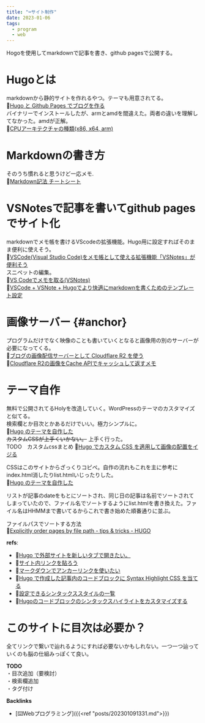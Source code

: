 ```yaml
---
title: "⌨️サイト制作"
date: 2023-01-06
tags:
  - program
  - web
---
```


Hogoを使用してmarkdownで記事を書き、github pagesで公開する。

# Hugoとは
markdownから静的サイトを作れるやつ。テーマも用意されてる。  
📝[Hugo と Github Pages でブログを作る](https://sat8bit.github.io/posts/hugo-with-github-pages/)  
バイナリーでインストールしたが、armとamdを間違えた。両者の違いを理解してなかった。amdが正解。  
📝[CPUアーキテクチャの種類(x86, x64, arm)](https://www.wakuwakubank.com/posts/809-it-cpu-x86-x64-arm/)  

# Markdownの書き方
そのうち慣れると思うけど一応メモ.  
📝[Markdown記法 チートシート](https://qiita.com/Qiita/items/c686397e4a0f4f11683d)  

# VSNotesで記事を書いてgithub pagesでサイト化
markdownでメモ帳を書けるVScodeの拡張機能。Hugo用に設定すればそのまま便利に使えそう。  
📝[VSCode(Visual Studio Code)をメモ帳として使える拡張機能「VSNotes」が便利そう](https://www.karelie.net/vscode-notes/)  
スニペットの編集。  
📝[VS Codeでメモを取る(VSNotes)](https://joytas.net/programming/vscode/vs-code%E3%81%A7%E3%83%A1%E3%83%A2%E3%82%92%E5%8F%96%E3%82%8Bvsnotes)  
📝[VSCode + VSNote + Hugoでより快適にmarkdownを書くためのテンプレート設定](https://zenn.dev/y_megane/articles/better-markdown-writing-vscode-vsnote)  

# 画像サーバー {#anchor}
プログラムだけでなく映像のことも書いていくとなると画像用の別のサーバーが必要になってくる。  
📝[ブログの画像配信サーバーとして Cloudflare R2 を使う](https://takagi.blog/using-cloudflare-r2-as-a-blog-image-hosting/)  
📝[Cloudflare R2の画像をCache APIでキャッシュして返すメモ](https://zenn.dev/syumai/scraps/d3468205fee0f0)

# テーマ自作
無料で公開されてるHolyを改造していく。WordPressのテーマのカスタマイズと似てる。  
検索欄とか目次とかあるだけでいい。極力シンプルに。  
📝[Hugo のテーマを自作した](https://m1yam0t0.com/posts/2022/09/renew-hugo-theme/)  
~~カスタムCSSが上手くいかない。~~ 上手く行った。  
TODO　カスタムcssまとめ
📝[Hugo でカスタム CSS を適用して画像の配置をイジる](https://mikan.github.io/2017/11/03/centering-figures-in-hugo/)  

CSSはこのサイトからざっくりコピペ。自作の流れもこれを主に参考にindex.html消したりlist.htmlいじったりした。  
📝[Hugo のテーマを自作した](https://m1yam0t0.com/posts/2022/09/renew-hugo-theme/)  

リストが記事のdateをもとにソートされ、同じ日の記事は名前でソートされてしまっていたので、ファイル名でソートするようにlist.htmlを書き換えた。ファイル名はHHMMまで書いてるからこれで書き始めた順番通りに並ぶ。  
  
ファイルパスでソートする方法  
📝[Explicitly order pages by file path - tips & tricks - HUGO](https://discourse.gohugo.io/t/explicitly-order-pages-by-file-path/18977/1)  

**refs**:  
- 📝[Hugo で外部サイトを新しいタブで開きたい。](https://k-kaz-git.github.io/post/hugo-alink/)  
- 📝[サイト内リンクを貼ろう](https://hugo.nakaken88.com/use/internal-link/)  
- 📝[マークダウンでアンカーリンクを使いたい](https://www.mitsumatado.com/zen/markdown2/)  
- 📝[Hugo で作成した記事内のコードブロックに Syntax Highlight CSS を当てる](https://michimani.net/post/development-hugo-syntax-highlight/)
- 📝[設定できるシンタックススタイルの一覧](https://xyproto.github.io/splash/docs/all.html)  
- 📝[Hugoのコードブロックのシンタックスハイライトをカスタマイズする](https://frog-song.hatenablog.com/entry/2022/06/04/022547)  

# このサイトに目次は必要か？
全てリンクで繋いで辿れるようにすれば必要ないかもしれない。一つ一つ辿っていくのも脳の仕組みっぽくて良い。

**TODO**  
・目次追加（要検討）  
・検索欄追加  
・タグ付け  

**Backlinks**
- [⌨️Webプログラミング]({{<ref "posts/202301091331.md">}})